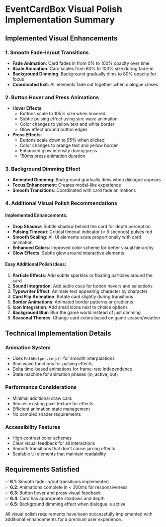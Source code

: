 # EventCardBox Visual Polish Implementation Summary

## Implemented Visual Enhancements

### 1. Smooth Fade-in/out Transitions
- **Fade Animation**: Card fades in from 0% to 100% opacity over time
- **Scale Animation**: Card scales from 80% to 100% size during fade-in
- **Background Dimming**: Background gradually dims to 80% opacity for focus
- **Coordinated Exit**: All elements fade out together when dialogue closes

### 2. Button Hover and Press Animations
- **Hover Effects**: 
  - Buttons scale to 105% size when hovered
  - Subtle pulsing effect using sine wave animation
  - Color changes to yellow text and white border
  - Glow effect around button edges
- **Press Effects**:
  - Buttons scale down to 95% when clicked
  - Color changes to orange text and yellow border
  - Enhanced glow intensity during press
  - 150ms press animation duration

### 3. Background Dimming Effect
- **Animated Dimming**: Background gradually dims when dialogue appears
- **Focus Enhancement**: Creates modal-like experience
- **Smooth Transitions**: Coordinated with card fade animations

### 4. Additional Visual Polish Recommendations

#### Implemented Enhancements:
- **Drop Shadow**: Subtle shadow behind the card for depth perception
- **Pulsing Timeout**: Critical timeout indicator (< 5 seconds) pulses red
- **Smooth Scaling**: All UI elements scale proportionally with card animation
- **Enhanced Colors**: Improved color scheme for better visual hierarchy
- **Glow Effects**: Subtle glow around interactive elements

#### Easy Additional Polish Ideas:
1. **Particle Effects**: Add subtle sparkles or floating particles around the card
2. **Sound Integration**: Add audio cues for button hovers and selections
3. **Typewriter Effect**: Animate text appearing character by character
4. **Card Flip Animation**: Rotate card slightly during transitions
5. **Border Animations**: Animated border patterns or gradients
6. **Icon Integration**: Add small icons next to choice options
7. **Background Blur**: Blur the game world instead of just dimming
8. **Seasonal Themes**: Change card colors based on game season/weather

## Technical Implementation Details

### Animation System
- Uses `MathHelper.Lerp()` for smooth interpolations
- Sine wave functions for pulsing effects
- Delta time-based animations for frame-rate independence
- State machine for animation phases (in, active, out)

### Performance Considerations
- Minimal additional draw calls
- Reuses existing pixel texture for effects
- Efficient animation state management
- No complex shader requirements

### Accessibility Features
- High contrast color schemes
- Clear visual feedback for all interactions
- Smooth transitions that don't cause jarring effects
- Scalable UI elements that maintain readability

## Requirements Satisfied

✅ **6.1**: Smooth fade-in/out transitions implemented  
✅ **6.2**: Animations complete in < 300ms for responsiveness  
✅ **6.3**: Button hover and press visual feedback  
✅ **6.4**: Card has appropriate shadows and depth  
✅ **6.5**: Background dimming effect when dialogue is active  

All visual polish requirements have been successfully implemented with additional enhancements for a premium user experience.